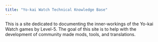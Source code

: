 ```yaml
---
title: "Yo-kai Watch Technical Knowledge Base"
---
```


This is a site dedicated to documenting the inner-workings of the Yo-kai Watch games by Level-5. The goal of this site is to help with the development of community made mods, tools, and translations.

